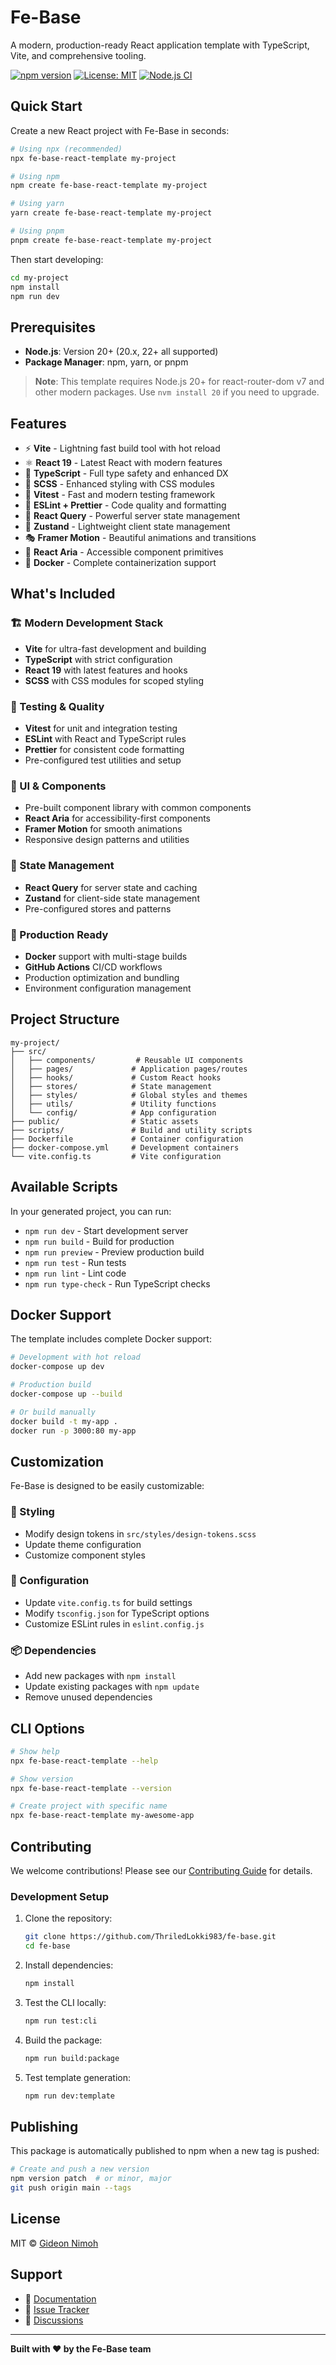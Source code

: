 # Fe-Base

A modern, production-ready React application template with TypeScript, Vite, and comprehensive tooling.

[![npm version](https://badge.fury.io/js/fe-base-react-template.svg)](https://badge.fury.io/js/fe-base-react-template)
[![License: MIT](https://img.shields.io/badge/License-MIT-yellow.svg)](https://opensource.org/licenses/MIT)
[![Node.js CI](https://github.com/ThriledLokki983/fe-base/actions/workflows/ci.yml/badge.svg)](https://github.com/ThriledLokki983/fe-base/actions/workflows/ci.yml)

## Quick Start

Create a new React project with Fe-Base in seconds:

```bash
# Using npx (recommended)
npx fe-base-react-template my-project

# Using npm
npm create fe-base-react-template my-project

# Using yarn
yarn create fe-base-react-template my-project

# Using pnpm
pnpm create fe-base-react-template my-project
```

Then start developing:

```bash
cd my-project
npm install
npm run dev
```

## Prerequisites

- **Node.js**: Version 20+ (20.x, 22+ all supported)
- **Package Manager**: npm, yarn, or pnpm

> **Note**: This template requires Node.js 20+ for react-router-dom v7 and other modern packages. Use `nvm install 20` if you need to upgrade.

## Features

- ⚡ **Vite** - Lightning fast build tool with hot reload
- ⚛️ **React 19** - Latest React with modern features
- 🔷 **TypeScript** - Full type safety and enhanced DX
- 🎨 **SCSS** - Enhanced styling with CSS modules
- 🧪 **Vitest** - Fast and modern testing framework
- 📏 **ESLint + Prettier** - Code quality and formatting
- 🔄 **React Query** - Powerful server state management
- 🐻 **Zustand** - Lightweight client state management
- 🎭 **Framer Motion** - Beautiful animations and transitions
- 🎯 **React Aria** - Accessible component primitives
- 🐳 **Docker** - Complete containerization support

## What's Included

### 🏗️ Modern Development Stack
- **Vite** for ultra-fast development and building
- **TypeScript** with strict configuration
- **React 19** with latest features and hooks
- **SCSS** with CSS modules for scoped styling

### 🧪 Testing & Quality
- **Vitest** for unit and integration testing
- **ESLint** with React and TypeScript rules
- **Prettier** for consistent code formatting
- Pre-configured test utilities and setup

### 🎨 UI & Components
- Pre-built component library with common components
- **React Aria** for accessibility-first components
- **Framer Motion** for smooth animations
- Responsive design patterns and utilities

### 🔄 State Management
- **React Query** for server state and caching
- **Zustand** for client-side state management
- Pre-configured stores and patterns

### 🐳 Production Ready
- **Docker** support with multi-stage builds
- **GitHub Actions** CI/CD workflows
- Production optimization and bundling
- Environment configuration management

## Project Structure

```
my-project/
├── src/
│   ├── components/         # Reusable UI components
│   ├── pages/             # Application pages/routes
│   ├── hooks/             # Custom React hooks
│   ├── stores/            # State management
│   ├── styles/            # Global styles and themes
│   ├── utils/             # Utility functions
│   └── config/            # App configuration
├── public/                # Static assets
├── scripts/               # Build and utility scripts
├── Dockerfile             # Container configuration
├── docker-compose.yml     # Development containers
└── vite.config.ts         # Vite configuration
```

## Available Scripts

In your generated project, you can run:

- `npm run dev` - Start development server
- `npm run build` - Build for production
- `npm run preview` - Preview production build
- `npm run test` - Run tests
- `npm run lint` - Lint code
- `npm run type-check` - Run TypeScript checks

## Docker Support

The template includes complete Docker support:

```bash
# Development with hot reload
docker-compose up dev

# Production build
docker-compose up --build

# Or build manually
docker build -t my-app .
docker run -p 3000:80 my-app
```

## Customization

Fe-Base is designed to be easily customizable:

### 🎨 Styling
- Modify design tokens in `src/styles/design-tokens.scss`
- Update theme configuration
- Customize component styles

### 🔧 Configuration
- Update `vite.config.ts` for build settings
- Modify `tsconfig.json` for TypeScript options
- Customize ESLint rules in `eslint.config.js`

### 📦 Dependencies
- Add new packages with `npm install`
- Update existing packages with `npm update`
- Remove unused dependencies

## CLI Options

```bash
# Show help
npx fe-base-react-template --help

# Show version
npx fe-base-react-template --version

# Create project with specific name
npx fe-base-react-template my-awesome-app
```

## Contributing

We welcome contributions! Please see our [Contributing Guide](https://github.com/ThriledLokki983/fe-base/blob/main/CONTRIBUTING.md) for details.

### Development Setup

1. Clone the repository:
   ```bash
   git clone https://github.com/ThriledLokki983/fe-base.git
   cd fe-base
   ```

2. Install dependencies:
   ```bash
   npm install
   ```

3. Test the CLI locally:
   ```bash
   npm run test:cli
   ```

4. Build the package:
   ```bash
   npm run build:package
   ```

5. Test template generation:
   ```bash
   npm run dev:template
   ```

## Publishing

This package is automatically published to npm when a new tag is pushed:

```bash
# Create and push a new version
npm version patch  # or minor, major
git push origin main --tags
```

## License

MIT © [Gideon Nimoh](https://github.com/ThriledLokki983)

## Support

- 📖 [Documentation](https://github.com/ThriledLokki983/fe-base)
- 🐛 [Issue Tracker](https://github.com/ThriledLokki983/fe-base/issues)
- 💬 [Discussions](https://github.com/ThriledLokki983/fe-base/discussions)

---

**Built with ❤️ by the Fe-Base team**
